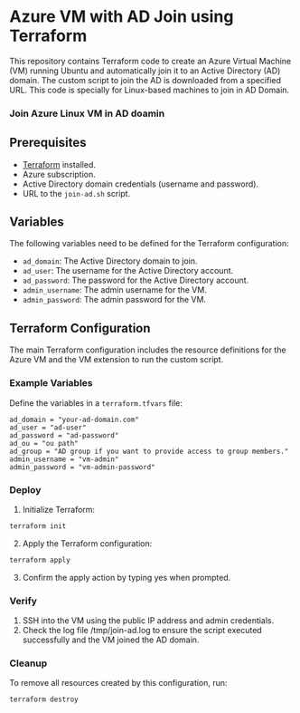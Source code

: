 # Azure VM with AD Join using Terraform

This repository contains Terraform code to create an Azure Virtual Machine (VM) running Ubuntu and automatically join it to an Active Directory (AD) domain. The custom script to join the AD is downloaded from a specified URL.
This code is specially for Linux-based machines to join in AD Domain. 
### Join Azure Linux VM in AD doamin

## Prerequisites

- [Terraform](https://www.terraform.io/downloads.html) installed.
- Azure subscription.
- Active Directory domain credentials (username and password).
- URL to the `join-ad.sh` script.

## Variables

The following variables need to be defined for the Terraform configuration:

- `ad_domain`: The Active Directory domain to join.
- `ad_user`: The username for the Active Directory account.
- `ad_password`: The password for the Active Directory account.
- `admin_username`: The admin username for the VM.
- `admin_password`: The admin password for the VM.

## Terraform Configuration

The main Terraform configuration includes the resource definitions for the Azure VM and the VM extension to run the custom script.

### Example Variables

Define the variables in a `terraform.tfvars` file:

```hcl
ad_domain = "your-ad-domain.com"
ad_user = "ad-user"
ad_password = "ad-password"
ad_ou = "ou path"
ad_group = "AD group if you want to provide access to group members."
admin_username = "vm-admin"
admin_password = "vm-admin-password"
```
### Deploy
1. Initialize Terraform:
```sh
terraform init
```
2. Apply the Terraform configuration:
```sh
terraform apply
```
3. Confirm the apply action by typing yes when prompted.

### Verify
1. SSH into the VM using the public IP address and admin credentials.
2. Check the log file /tmp/join-ad.log to ensure the script executed successfully and the VM joined the AD domain.
### Cleanup
To remove all resources created by this configuration, run:
```sh
terraform destroy
```
